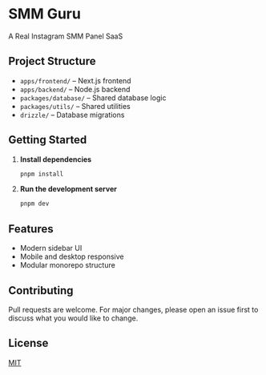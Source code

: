 # SMM Guru

A Real Instagram SMM Panel SaaS

## Project Structure

- `apps/frontend/` – Next.js frontend
- `apps/backend/` – Node.js backend
- `packages/database/` – Shared database logic
- `packages/utils/` – Shared utilities
- `drizzle/` – Database migrations

## Getting Started

1. **Install dependencies**
   ```sh
   pnpm install
   ```
2. **Run the development server**
   ```sh
   pnpm dev
   ```

## Features
- Modern sidebar UI
- Mobile and desktop responsive
- Modular monorepo structure

## Contributing
Pull requests are welcome. For major changes, please open an issue first to discuss what you would like to change.

## License
[MIT](LICENSE)
